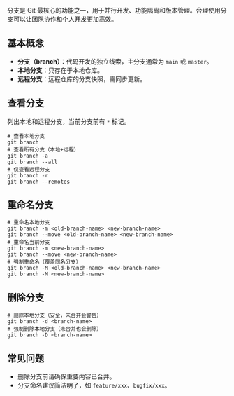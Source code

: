 分支是 Git 最核心的功能之一，用于并行开发、功能隔离和版本管理。合理使用分支可以让团队协作和个人开发更加高效。

## 基本概念
- **分支（branch）**：代码开发的独立线索，主分支通常为 `main` 或 `master`。
- **本地分支**：只存在于本地仓库。
- **远程分支**：远程仓库的分支快照，需同步更新。

## 查看分支
列出本地和远程分支，当前分支前有 `*` 标记。
```shell
# 查看本地分支
git branch
# 查看所有分支（本地+远程）
git branch -a
git branch --all
# 仅查看远程分支
git branch -r
git branch --remotes
```

## 重命名分支
```shell
# 重命名本地分支
git branch -m <old-branch-name> <new-branch-name>
git branch --move <old-branch-name> <new-branch-name>
# 重命名当前分支
git branch -m <new-branch-name>
git branch --move <new-branch-name>
# 强制重命名（覆盖同名分支）
git branch -M <old-branch-name> <new-branch-name>
git branch -M <new-branch-name>
```

## 删除分支
```shell
# 删除本地分支（安全，未合并会警告）
git branch -d <branch-name>
# 强制删除本地分支（未合并也会删除）
git branch -D <branch-name>
```

## 常见问题
- 删除分支前请确保重要内容已合并。
- 分支命名建议简洁明了，如 `feature/xxx`、`bugfix/xxx`。